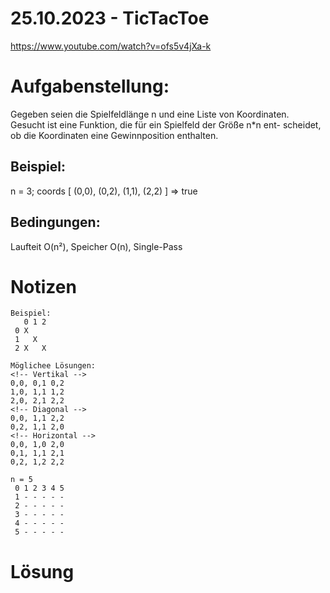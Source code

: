 # 25.10.2023 - TicTacToe
https://www.youtube.com/watch?v=ofs5v4jXa-k

# Aufgabenstellung:
Gegeben seien die Spielfeldlänge n und eine Liste von Koordinaten.
Gesucht ist eine Funktion, die für ein Spielfeld der Größe n*n ent-
scheidet, ob die Koordinaten eine Gewinnposition enthalten.

## Beispiel:
n = 3; 
coords [
    (0,0), (0,2), (1,1), (2,2)
] => true

## Bedingungen:
Laufteit O(n²), Speicher O(n), Single-Pass

# Notizen
```
Beispiel:
   0 1 2
 0 X    
 1   X  
 2 X   X

Möglichee Lösungen:
<!-- Vertikal -->
0,0, 0,1 0,2
1,0, 1,1 1,2
2,0, 2,1 2,2
<!-- Diagonal -->
0,0, 1,1 2,2
0,2, 1,1 2,0
<!-- Horizontal -->
0,0, 1,0 2,0
0,1, 1,1 2,1
0,2, 1,2 2,2

n = 5
 0 1 2 3 4 5
 1 - - - - -
 2 - - - - -
 3 - - - - -
 4 - - - - -
 5 - - - - -
 ```

# Lösung